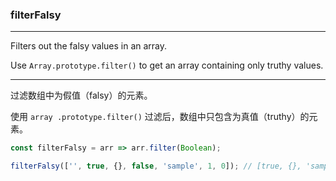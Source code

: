 ### filterFalsy

------------

Filters out the falsy values in an array.

Use `Array.prototype.filter()` to get an array containing only truthy values.

------------

过滤数组中为假值（falsy）的元素。

使用 `array .prototype.filter()` 过滤后，数组中只包含为真值（truthy）的元素。

```js
const filterFalsy = arr => arr.filter(Boolean);
```

```js
filterFalsy(['', true, {}, false, 'sample', 1, 0]); // [true, {}, 'sample', 1]
```
